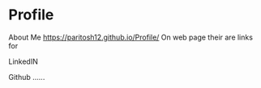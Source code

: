 # Profile
About Me
https://paritosh12.github.io/Profile/
On web page their are links for

LinkedIN

Github
......
